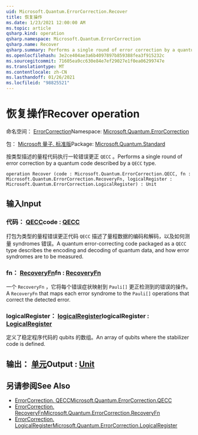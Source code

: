 ```yaml
---
uid: Microsoft.Quantum.ErrorCorrection.Recover
title: 恢复操作
ms.date: 1/23/2021 12:00:00 AM
ms.topic: article
qsharp.kind: operation
qsharp.namespace: Microsoft.Quantum.ErrorCorrection
qsharp.name: Recover
qsharp.summary: Performs a single round of error correction by a quantum code described by a `QECC` type.
ms.openlocfilehash: 3e2ce404ae3a6b4097897b859388fea3f915232c
ms.sourcegitcommit: 71605ea9cc630e84e7ef29027e1f0ea06299747e
ms.translationtype: MT
ms.contentlocale: zh-CN
ms.lasthandoff: 01/26/2021
ms.locfileid: "98825521"
---
```

# <a name="recover-operation"></a><span data-ttu-id="ac948-102">恢复操作</span><span class="sxs-lookup"><span data-stu-id="ac948-102">Recover operation</span></span>

<span data-ttu-id="ac948-103">命名空间： [ErrorCorrection](xref:Microsoft.Quantum.ErrorCorrection)</span><span class="sxs-lookup"><span data-stu-id="ac948-103">Namespace: [Microsoft.Quantum.ErrorCorrection](xref:Microsoft.Quantum.ErrorCorrection)</span></span>

<span data-ttu-id="ac948-104">包： [Microsoft 量子. 标准版](https://nuget.org/packages/Microsoft.Quantum.Standard)</span><span class="sxs-lookup"><span data-stu-id="ac948-104">Package: [Microsoft.Quantum.Standard](https://nuget.org/packages/Microsoft.Quantum.Standard)</span></span>


<span data-ttu-id="ac948-105">按类型描述的量程代码执行一轮错误更正 `QECC` 。</span><span class="sxs-lookup"><span data-stu-id="ac948-105">Performs a single round of error correction by a quantum code described by a `QECC` type.</span></span>

```qsharp
operation Recover (code : Microsoft.Quantum.ErrorCorrection.QECC, fn : Microsoft.Quantum.ErrorCorrection.RecoveryFn, logicalRegister : Microsoft.Quantum.ErrorCorrection.LogicalRegister) : Unit
```


## <a name="input"></a><span data-ttu-id="ac948-106">输入</span><span class="sxs-lookup"><span data-stu-id="ac948-106">Input</span></span>

### <a name="code--qecc"></a><span data-ttu-id="ac948-107">代码： [QECC](xref:Microsoft.Quantum.ErrorCorrection.QECC)</span><span class="sxs-lookup"><span data-stu-id="ac948-107">code : [QECC](xref:Microsoft.Quantum.ErrorCorrection.QECC)</span></span>

<span data-ttu-id="ac948-108">打包为类型的量程错误更正代码 `QECC` 描述了量程数据的编码和解码，以及如何测量 syndromes 错误。</span><span class="sxs-lookup"><span data-stu-id="ac948-108">A quantum error-correcting code packaged as a `QECC` type describes the encoding and decoding of quantum data, and how error syndromes are to be measured.</span></span>


### <a name="fn--recoveryfn"></a><span data-ttu-id="ac948-109">fn： [RecoveryFn](xref:Microsoft.Quantum.ErrorCorrection.RecoveryFn)</span><span class="sxs-lookup"><span data-stu-id="ac948-109">fn : [RecoveryFn](xref:Microsoft.Quantum.ErrorCorrection.RecoveryFn)</span></span>

<span data-ttu-id="ac948-110">一个 `RecoveryFn` ，它将每个错误症状映射到 `Pauli[]` 更正检测到的错误的操作。</span><span class="sxs-lookup"><span data-stu-id="ac948-110">A `RecoveryFn` that maps each error syndrome to the `Pauli[]` operations that correct the detected error.</span></span>


### <a name="logicalregister--logicalregister"></a><span data-ttu-id="ac948-111">logicalRegister： [logicalRegister](xref:Microsoft.Quantum.ErrorCorrection.LogicalRegister)</span><span class="sxs-lookup"><span data-stu-id="ac948-111">logicalRegister : [LogicalRegister](xref:Microsoft.Quantum.ErrorCorrection.LogicalRegister)</span></span>

<span data-ttu-id="ac948-112">定义了稳定程序代码的 qubits 的数组。</span><span class="sxs-lookup"><span data-stu-id="ac948-112">An array of qubits where the stabilizer code is defined.</span></span>



## <a name="output--unit"></a><span data-ttu-id="ac948-113">输出： [单元](xref:microsoft.quantum.lang-ref.unit)</span><span class="sxs-lookup"><span data-stu-id="ac948-113">Output : [Unit](xref:microsoft.quantum.lang-ref.unit)</span></span>



## <a name="see-also"></a><span data-ttu-id="ac948-114">另请参阅</span><span class="sxs-lookup"><span data-stu-id="ac948-114">See Also</span></span>

- [<span data-ttu-id="ac948-115">ErrorCorrection. QECC</span><span class="sxs-lookup"><span data-stu-id="ac948-115">Microsoft.Quantum.ErrorCorrection.QECC</span></span>](xref:Microsoft.Quantum.ErrorCorrection.QECC)
- [<span data-ttu-id="ac948-116">ErrorCorrection. RecoveryFn</span><span class="sxs-lookup"><span data-stu-id="ac948-116">Microsoft.Quantum.ErrorCorrection.RecoveryFn</span></span>](xref:Microsoft.Quantum.ErrorCorrection.RecoveryFn)
- [<span data-ttu-id="ac948-117">ErrorCorrection. LogicalRegister</span><span class="sxs-lookup"><span data-stu-id="ac948-117">Microsoft.Quantum.ErrorCorrection.LogicalRegister</span></span>](xref:Microsoft.Quantum.ErrorCorrection.LogicalRegister)